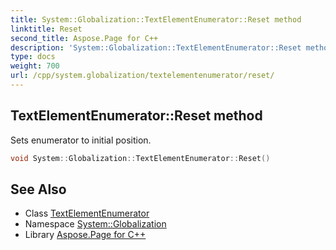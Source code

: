 ```yaml
---
title: System::Globalization::TextElementEnumerator::Reset method
linktitle: Reset
second_title: Aspose.Page for C++
description: 'System::Globalization::TextElementEnumerator::Reset method. Sets enumerator to initial position in C++.'
type: docs
weight: 700
url: /cpp/system.globalization/textelementenumerator/reset/
---
```

## TextElementEnumerator::Reset method


Sets enumerator to initial position.

```cpp
void System::Globalization::TextElementEnumerator::Reset()
```

## See Also

* Class [TextElementEnumerator](../)
* Namespace [System::Globalization](../../)
* Library [Aspose.Page for C++](../../../)
